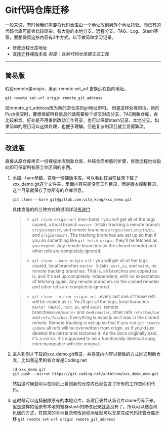 # Git代码仓库迁移

一般来说，有时候我们需要将代码仓库由一个地址放到另外个地址托管。而已有的代码仓库可能会比较庞杂，有大量的本地分支、远程分支、TAG、Log、Stash等等，要想保留这些内容有2中方式。以下做简单学习记录。
* 修改远程仓库地址
* 直接迁移裸版本库
*前提：在新代码仓库建立空工程*

---

## 简易版

假设remote是origin，用git remote set_url 更换远程指向地址。
```Git
git remote set-url origin remote_git_address
```
把remote_git_address改为新的空仓库的git地址即可。
但是这样处理的话，新的Push提交时，要想保留所有信息的话需要挨个提交对应分支、TAG到新仓库，会比较麻烦。好处是不用重新改动工作目录，也可以保留stash记录、本地分支。如果简单的项目可以这样处理，也便于理解。但是复杂的项目就会显得繁琐。

---
## 改进版

直接从原仓库拷贝一份裸版本库到新仓库，并结合简单版的步骤，修改远程地址指向即可保留所有原工作区间的东西。
1. 添加--bare参数，克隆一份裸版本库。可以看到在当前目录下载了xxx_demo.git这个文件夹，里面内容只是没有工作目录，而是版本控制目录，这个目录就保存了你所有的仓库信息。

   ```
   git clone --bare git@gitlab.com:vito_kong/xxx_demo.git
   ```

   具体克隆的的三种方式的说明详见[传送门](http://ericyou.iteye.com/blog/1727540)

   > * `git clone origin-url` (non-bare) : you will get all of the tags copied, a local branch `master (HEAD)` tracking a remote branch `origin/master`, and remote branches `origin/next`,`origin/pu`, and `origin/maint`. The tracking branches are set up so that if you do something like `git fetch origin`, they'll be fetched as you expect. Any remote branches (in the cloned remote) and other refs are completely ignored.

   > * `git clone --bare origin-url` : you will get all of the tags copied, local branches `master (HEAD)`, `next`, `pu`, and `maint`, no remote tracking branches. That is, all branches are copied as is, and it's set up completely independent, with no expectation of fetching again. Any remote branches (in the cloned remote) and other refs are completely ignored.

   > * `git clone --mirror origin-url` : every last one of those refs will be copied as-is. You'll get all the tags, local branches `master (HEAD)`, `next`, `pu`, and `maint`, remote branches`devA/master` and `devB/master`, other refs `refs/foo/bar` and `refs/foo/baz`. Everything is exactly as it was in the cloned remote. Remote tracking is set up so that if you run `git remote update` all refs will be overwritten from origin, as if you'd just deleted the mirror and recloned it. As the docs originally said, it's a mirror. It's supposed to be a functionally identical copy, interchangeable with the original.

2. 进入到刚才下载的xxx_demo.git目录，并将其内内容以镜像的方式推送到新仓库，比如我这里的新仓库是Coding.net

   ```
   cd xxx_demo.git
   git push --mirror https://git.coding.net/antAtrom/xxx_demo_new.git
   ```

   然后这时候就可以在网页上看到新的仓库内已经包含了所有的工作空间和代码。
3. 这时候可以选择删除原有的本地仓库，新建目录并从新仓库clone代码下来。但是这样的话原有本地的暂存stash的修改记录就会没有了。所以可以结合简化版的方式，在原来的本地目录修改远程地址就可以无差完成代码托管仓库迁移
`git remote set-url origin remote_git_address` 
